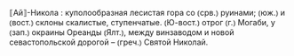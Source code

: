 ---
---

⟦Ай⟧-Никола
: куполообразная лесистая гора со ⦅срв.⦆ руинами; ⦅юж.⦆ и ⦅вост.⦆ склоны скалистые, ступенчатые. ⦅Ю-вост.⦆ отрог ⦅г.⦆ Могаби, у ⦅зап.⦆ окраины Ореанды ⦅Ялт.⦆, между винзаводом и новой севастопольской дорогой – ⦅греч.⦆ Святой Николай.

